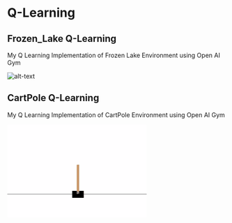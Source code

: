 # Q-Learning
## Frozen_Lake Q-Learning
My Q Learning Implementation of Frozen Lake Environment using Open AI Gym

![alt-text][logo]

[logo]: https://github.com/researchofhemanth/Frozen_Lake-Q-Learning/blob/master/frozenlake.jpg


## CartPole Q-Learning
My Q Learning Implementation of CartPole Environment using Open AI Gym

![](cartpole.gif)
